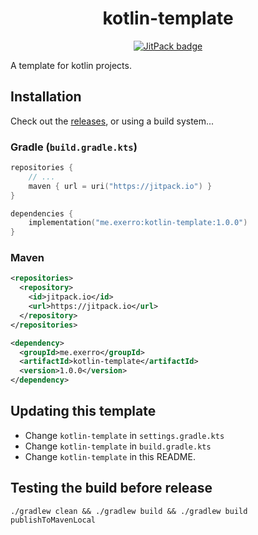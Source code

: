 <h1 align="center">
  kotlin-template
</h1>

<p align="center">
  <a href="https://jitpack.io/#exerro/kotlin-template"><img src="https://jitpack.io/v/exerro/kotlin-template.svg" alt="JitPack badge"/></a>
</p>

A template for kotlin projects.

## Installation

Check out the [releases](https://github.com/exerro/kotlin-template/releases), or
using a build system...

### Gradle (`build.gradle.kts`)

```kotlin
repositories {
    // ...
    maven { url = uri("https://jitpack.io") }
}

dependencies {
    implementation("me.exerro:kotlin-template:1.0.0")
}
```

### Maven

```xml
<repositories>
  <repository>
    <id>jitpack.io</id>
    <url>https://jitpack.io</url>
  </repository>
</repositories>

<dependency>
  <groupId>me.exerro</groupId>
  <artifactId>kotlin-template</artifactId>
  <version>1.0.0</version>
</dependency>
```

## Updating this template

* Change `kotlin-template` in `settings.gradle.kts`
* Change `kotlin-template` in `build.gradle.kts`
* Change `kotlin-template` in this README.

## Testing the build before release

    ./gradlew clean && ./gradlew build && ./gradlew build publishToMavenLocal
